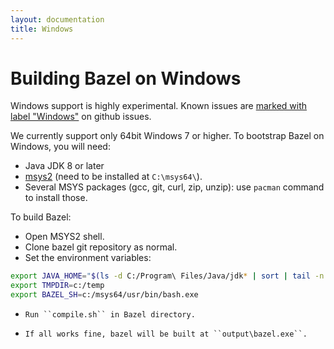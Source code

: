 ```yaml
---
layout: documentation
title: Windows
---
```


Building Bazel on Windows
=========================

Windows support is highly experimental. Known issues are [marked with
label "Windows"](https://github.com/bazelbuild/bazel/issues?q=is%3Aissue+is%3Aopen+label%3AWindows)
on github issues.

We currently support only 64bit Windows 7 or higher.
To bootstrap Bazel on Windows, you will need:

*    Java JDK 8 or later
*    [msys2](https://msys2.github.io/) (need to be installed at ``C:\msys64\``).
*    Several MSYS packages (gcc, git, curl, zip, unzip): use ``pacman`` command
     to install those.

To build Bazel:

*    Open MSYS2 shell.
*    Clone bazel git repository as normal.
*    Set the environment variables:

```bash
export JAVA_HOME="$(ls -d C:/Program\ Files/Java/jdk* | sort | tail -n 1)"
export TMPDIR=c:/temp
export BAZEL_SH=c:/msys64/usr/bin/bash.exe
```

*     Run ``compile.sh`` in Bazel directory.
*     If all works fine, bazel will be built at ``output\bazel.exe``.
